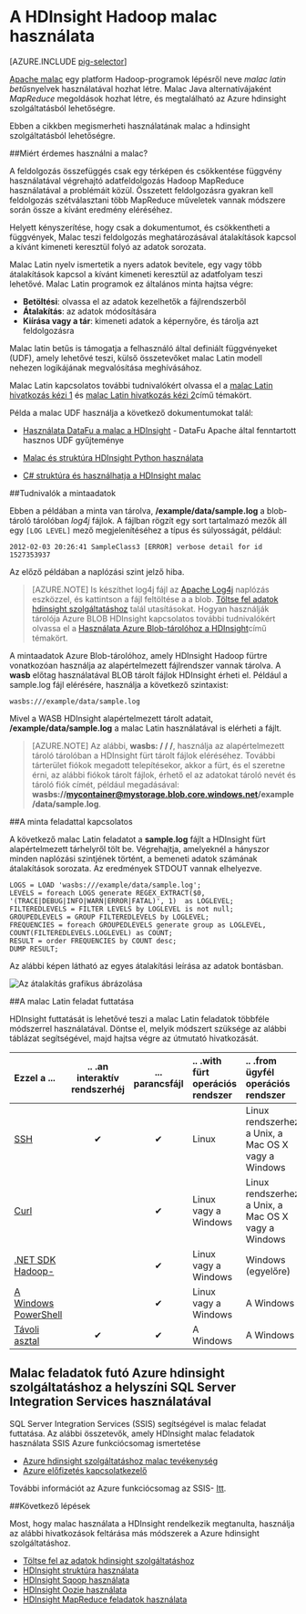 <properties
   pageTitle="Hadoop malac használata a HDInsight |} Microsoft Azure"
   description="Megtudhatja, hogy miként malac használata Hadoop a hdinsight szolgáltatásból lehetőségre."
   services="hdinsight"
   documentationCenter=""
   authors="Blackmist"
   manager="jhubbard"
   editor="cgronlun"
    tags="azure-portal"/>

<tags
   ms.service="hdinsight"
   ms.devlang="na"
   ms.topic="article"
   ms.tgt_pltfrm="na"
   ms.workload="big-data"
   ms.date="09/14/2016"
   ms.author="larryfr"/>

# <a name="use-pig-with-hadoop-on-hdinsight"></a>A HDInsight Hadoop malac használata

[AZURE.INCLUDE [pig-selector](../../includes/hdinsight-selector-use-pig.md)]

[Apache malac](http://pig.apache.org/) egy platform Hadoop-programok lépésről neve *malac latin betűs*nyelvek használatával hozhat létre. Malac Java alternatívájaként *MapReduce* megoldások hozhat létre, és megtalálható az Azure hdinsight szolgáltatásból lehetőségre.

Ebben a cikkben megismerheti használatának malac a hdinsight szolgáltatásból lehetőségre.

##<a id="why"></a>Miért érdemes használni a malac?

A feldolgozás összefüggés csak egy térképen és csökkentése függvény használatával végrehajtó adatfeldolgozás Hadoop MapReduce használatával a problémáit közül. Összetett feldolgozásra gyakran kell feldolgozás szétválasztani több MapReduce műveletek vannak módszere során össze a kívánt eredmény eléréséhez.

Helyett kényszerítése, hogy csak a dokumentumot, és csökkentheti a függvények, Malac teszi feldolgozás meghatározásával átalakítások kapcsol a kívánt kimeneti keresztül folyó az adatok sorozata.

Malac Latin nyelv ismertetik a nyers adatok bevitele, egy vagy több átalakítások kapcsol a kívánt kimeneti keresztül az adatfolyam teszi lehetővé. Malac Latin programok ez általános minta hajtsa végre:

- **Betöltési**: olvassa el az adatok kezelhetők a fájlrendszerből
- **Átalakítás**: az adatok módosítására
- **Kiírása vagy a tár**: kimeneti adatok a képernyőre, és tárolja azt feldolgozásra

Malac latin betűs is támogatja a felhasználó által definiált függvényeket (UDF), amely lehetővé teszi, külső összetevőket malac Latin modell nehezen logikájának megvalósítása meghívásához.

Malac Latin kapcsolatos további tudnivalókért olvassa el a [malac Latin hivatkozás kézi 1](http://pig.apache.org/docs/r0.7.0/piglatin_ref1.html) és [malac Latin hivatkozás kézi 2](http://pig.apache.org/docs/r0.7.0/piglatin_ref2.html)című témakört.

Példa a malac UDF használja a következő dokumentumokat talál:

* [Használata DataFu a malac a HDInsight](hdinsight-hadoop-use-pig-datafu-udf.md) - DataFu Apache által fenntartott hasznos UDF gyűjteménye

* [Malac és struktúra HDInsight Python használata](hdinsight-python.md)

* [C# struktúra és használhatja a HDInsight malac](hdinsight-hadoop-hive-pig-udf-dotnet-csharp.md)

##<a id="data"></a>Tudnivalók a mintaadatok

Ebben a példában a minta van tárolva, **/example/data/sample.log** a blob-tároló tárolóban *log4j* fájlok. A fájlban rögzít egy sort tartalmazó mezők áll egy `[LOG LEVEL]` mező megjelenítéséhez a típus és súlyosságát, például:

    2012-02-03 20:26:41 SampleClass3 [ERROR] verbose detail for id 1527353937

Az előző példában a naplózási szint jelző hiba.

> [AZURE.NOTE] Is készíthet log4j fájl az [Apache Log4j](http://en.wikipedia.org/wiki/Log4j) naplózás eszközzel, és kattintson a fájl feltöltése a a blob. [Töltse fel adatok hdinsight szolgáltatáshoz](hdinsight-upload-data.md) talál utasításokat. Hogyan használják tárolója Azure BLOB HDInsight kapcsolatos további tudnivalókért olvassa el a [Használata Azure Blob-tárolóhoz a HDInsight](hdinsight-hadoop-use-blob-storage.md)című témakört.

A mintaadatok Azure Blob-tárolóhoz, amely HDInsight Hadoop fürtre vonatkozóan használja az alapértelmezett fájlrendszer vannak tárolva. A **wasb** előtag használatával BLOB tárolt fájlok HDInsight érheti el. Például a sample.log fájl elérésére, használja a következő szintaxist:

    wasbs:///example/data/sample.log

Mivel a WASB HDInsight alapértelmezett tárolt adatait, **/example/data/sample.log** a malac Latin használatával is elérheti a fájlt.

> [AZURE.NOTE] Az alábbi, **wasbs: / / /**, használja az alapértelmezett tároló tárolóban a HDInsight fürt tárolt fájlok eléréséhez. További tárterület fiókok megadott telepítésekor, akkor a fürt, és el szeretne érni, az alábbi fiókok tárolt fájlok, érhető el az adatokat tároló nevét és tároló fiók címét, például megadásával: **wasbs://mycontainer@mystorage.blob.core.windows.net/example/data/sample.log**.


##<a id="job"></a>A minta feladattal kapcsolatos

A következő malac Latin feladatot a **sample.log** fájlt a HDInsight fürt alapértelmezett tárhelyről tölt be. Végrehajtja, amelyeknél a hányszor minden naplózási szintjének történt, a bemeneti adatok számának átalakítások sorozata. Az eredmények STDOUT vannak elhelyezve.

    LOGS = LOAD 'wasbs:///example/data/sample.log';
    LEVELS = foreach LOGS generate REGEX_EXTRACT($0, '(TRACE|DEBUG|INFO|WARN|ERROR|FATAL)', 1)  as LOGLEVEL;
    FILTEREDLEVELS = FILTER LEVELS by LOGLEVEL is not null;
    GROUPEDLEVELS = GROUP FILTEREDLEVELS by LOGLEVEL;
    FREQUENCIES = foreach GROUPEDLEVELS generate group as LOGLEVEL, COUNT(FILTEREDLEVELS.LOGLEVEL) as COUNT;
    RESULT = order FREQUENCIES by COUNT desc;
    DUMP RESULT;

Az alábbi képen látható az egyes átalakítási leírása az adatok bontásban.

![Az átalakítás grafikus ábrázolása][image-hdi-pig-data-transformation]

##<a id="run"></a>A malac Latin feladat futtatása

HDInsight futtatását is lehetővé teszi a malac Latin feladatok többféle módszerrel használatával. Döntse el, melyik módszert szüksége az alábbi táblázat segítségével, majd hajtsa végre az útmutató hivatkozását.

| **Ezzel a** ...                                   | .. .an **interaktív** rendszerhéj | ... **parancsfájl** | .. .with **fürt operációs rendszer** | .. .from **ügyfél operációs rendszer** |
|:--------------------------------------------------------------|:---------------------------:|:-----------------------:|:------------------------------------------|:-----------------------------------------|
| [SSH](hdinsight-hadoop-use-pig-ssh.md)                        |              ✔              |            ✔            | Linux                                     | Linux rendszerhez, a Unix, a Mac OS X vagy a Windows        |
| [Curl](hdinsight-hadoop-use-pig-curl.md)                      |           &nbsp;            |            ✔            | Linux vagy a Windows                          | Linux rendszerhez, a Unix, a Mac OS X vagy a Windows        |
| [.NET SDK Hadoop-](hdinsight-hadoop-use-pig-dotnet-sdk.md) |           &nbsp;            |            ✔            | Linux vagy a Windows                          | Windows (egyelőre)                        |
| [A Windows PowerShell](hdinsight-hadoop-use-pig-powershell.md)  |           &nbsp;            |            ✔            | Linux vagy a Windows                          | A Windows                                  |
| [Távoli asztal](hdinsight-hadoop-use-pig-remote-desktop.md)  |              ✔              |            ✔            | A Windows                                   | A Windows                                  |


## <a name="running-pig-jobs-on-azure-hdinsight-using-on-premises-sql-server-integration-services"></a>Malac feladatok futó Azure hdinsight szolgáltatáshoz a helyszíni SQL Server Integration Services használatával

SQL Server Integration Services (SSIS) segítségével is malac feladat futtatása. Az alábbi összetevők, amely HDInsight malac feladatok használata SSIS Azure funkciócsomag ismertetése


- [Azure hdinsight szolgáltatáshoz malac tevékenység][pigtask]
- [Azure előfizetés kapcsolatkezelő][connectionmanager]


További információt az Azure funkciócsomag az SSIS- [Itt][ssispack].


##<a id="nextsteps"></a>Következő lépések

Most, hogy malac használata a HDInsight rendelkezik megtanulta, használja az alábbi hivatkozások feltárása más módszerek a Azure hdinsight szolgáltatáshoz.

* [Töltse fel az adatok hdinsight szolgáltatáshoz][hdinsight-upload-data]
* [HDInsight struktúra használata][hdinsight-use-hive]
* [HDInsight Sqoop használata](hdinsight-use-sqoop.md)
* [HDInsight Oozie használata](hdinsight-use-oozie.md)
* [HDInsight MapReduce feladatok használata][hdinsight-use-mapreduce]

[check]: ./media/hdinsight-use-pig/hdi.checkmark.png

[apachepig-home]: http://pig.apache.org/
[putty]: http://www.chiark.greenend.org.uk/~sgtatham/putty/download.html
[curl]: http://curl.haxx.se/
[pigtask]: http://msdn.microsoft.com/library/mt146781(v=sql.120).aspx
[connectionmanager]: http://msdn.microsoft.com/library/mt146773(v=sql.120).aspx
[ssispack]: http://msdn.microsoft.com/library/mt146770(v=sql.120).aspx

[hdinsight-storage]: hdinsight-use-blob-storage.md
[hdinsight-upload-data]: hdinsight-upload-data.md
[hdinsight-get-started]: ../hdinsight-get-started.md
[hdinsight-admin-powershell]: hdinsight-administer-use-powershell.md

[hdinsight-use-hive]: hdinsight-use-hive.md
[hdinsight-use-mapreduce]: hdinsight-use-mapreduce.md

[hdinsight-provision]: hdinsight-provision-clusters.md
[hdinsight-submit-jobs]: hdinsight-submit-hadoop-jobs-programmatically.md#mapreduce-sdk

[Powershell-install-configure]: ../powershell-install-configure.md

[powershell-start]: http://technet.microsoft.com/library/hh847889.aspx

[image-hdi-log4j-sample]: ./media/hdinsight-use-pig/HDI.wholesamplefile.png
[image-hdi-pig-data-transformation]: ./media/hdinsight-use-pig/HDI.DataTransformation.gif
[image-hdi-pig-powershell]: ./media/hdinsight-use-pig/hdi.pig.powershell.png
[image-hdi-pig-architecture]: ./media/hdinsight-use-pig/HDI.Pig.Architecture.png
